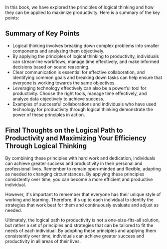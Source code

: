 
In this book, we have explored the principles of logical thinking and how they can be applied to maximize productivity. Here is a summary of the key points:

Summary of Key Points
---------------------

* Logical thinking involves breaking down complex problems into smaller components and analyzing them objectively.
* By applying the principles of logical thinking to productivity, individuals can streamline workflows, manage time effectively, and make informed decisions based on sound reasoning.
* Clear communication is essential for effective collaboration, and identifying common goals and breaking down tasks can help ensure that everyone is working towards the same objectives.
* Leveraging technology effectively can also be a powerful tool for productivity. Choose the right tools, manage time effectively, and analyze data objectively to achieve success.
* Examples of successful collaborations and individuals who have used technology for productivity through logical thinking demonstrate the power of these principles in action.

Final Thoughts on the Logical Path to Productivity and Maximizing Your Efficiency Through Logical Thinking
----------------------------------------------------------------------------------------------------------

By combining these principles with hard work and dedication, individuals can achieve greater success and productivity in their personal and professional lives. Remember to remain open-minded and flexible, adapting as needed to changing circumstances. By applying these principles consistently over time, you can become a more efficient and productive individual.

However, it's important to remember that everyone has their unique style of working and learning. Therefore, it's up to each individual to identify the strategies that work best for them and continuously evaluate and adjust as needed.

Ultimately, the logical path to productivity is not a one-size-fits-all solution, but rather a set of principles and strategies that can be tailored to fit the needs of each individual. By adopting these principles and applying them consistently over time, individuals can achieve greater success and productivity in all areas of their lives.
